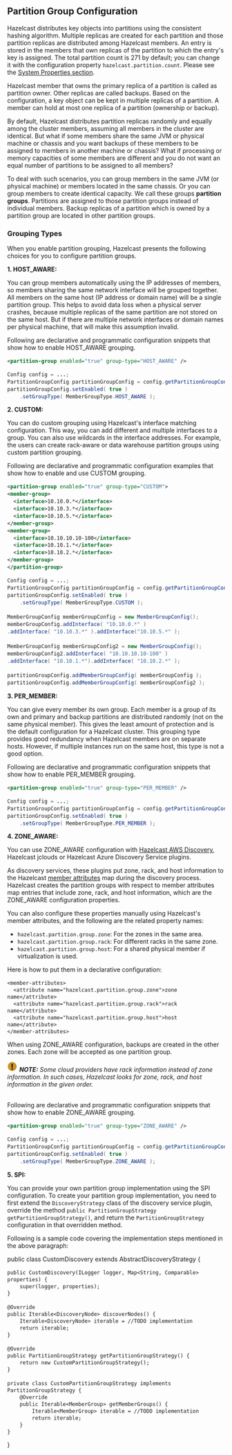 
## Partition Group Configuration

Hazelcast distributes key objects into partitions using the consistent hashing algorithm. Multiple replicas are created for each partition and those partition replicas are distributed among Hazelcast members. An entry is stored in the members that own replicas of the partition to which the entry's key is assigned. The total partition count is 271 by default; you can change it with the configuration property `hazelcast.partition.count`. Please see the [System Properties section](#system-properties).

Hazelcast member that owns the primary replica of a partition is called as partition owner. Other replicas are called backups. Based on the configuration, a key object can be kept in multiple replicas of a partition. A member can hold at most one replica of a partition (ownership or backup). 

By default, Hazelcast distributes partition replicas randomly and equally among the cluster members, assuming all members in the cluster are identical. But what if some members share the same JVM or physical machine or chassis and you want backups of these members to be assigned to members in another machine or chassis? What if processing or memory capacities of some members are different and you do not want an equal number of partitions to be assigned to all members?

To deal with such scenarios, you can group members in the same JVM (or physical machine) or members located in the same chassis. Or you can group members to create identical capacity. We call these groups **partition groups**. Partitions are assigned to those partition groups instead of individual members. Backup replicas of a partition which is owned by a partition group are located in other partition groups.

### Grouping Types

When you enable partition grouping, Hazelcast presents the following choices for you to configure partition groups.

**1. HOST_AWARE:** 

You can group members automatically using the IP addresses of members, so members sharing the same network interface will be grouped together. All members on the same host (IP address or domain name) will be a single partition group. This helps to avoid data loss when a physical server crashes, because multiple replicas of the same partition are not stored on the same host. But if there are multiple network interfaces or domain names per physical machine, that will make this assumption invalid.

Following are declarative and programmatic configuration snippets that show how to enable HOST_AWARE grouping.

```xml
<partition-group enabled="true" group-type="HOST_AWARE" />
```

```java
Config config = ...;
PartitionGroupConfig partitionGroupConfig = config.getPartitionGroupConfig();
partitionGroupConfig.setEnabled( true )
    .setGroupType( MemberGroupType.HOST_AWARE );
```

**2. CUSTOM:**

You can do custom grouping using Hazelcast's interface matching configuration. This way, you can add different and multiple interfaces to a group. You can also use wildcards in the interface addresses. For example, the users can create rack-aware or data warehouse partition groups using custom partition grouping.

Following are declarative and programmatic configuration examples that show how to enable and use CUSTOM grouping.

```xml
<partition-group enabled="true" group-type="CUSTOM">
<member-group>
  <interface>10.10.0.*</interface>
  <interface>10.10.3.*</interface>
  <interface>10.10.5.*</interface>
</member-group>
<member-group>
  <interface>10.10.10.10-100</interface>
  <interface>10.10.1.*</interface>
  <interface>10.10.2.*</interface>
</member-group>
</partition-group>
```

```java
Config config = ...;
PartitionGroupConfig partitionGroupConfig = config.getPartitionGroupConfig();
partitionGroupConfig.setEnabled( true )
    .setGroupType( MemberGroupType.CUSTOM );

MemberGroupConfig memberGroupConfig = new MemberGroupConfig();
memberGroupConfig.addInterface( "10.10.0.*" )
.addInterface( "10.10.3.*" ).addInterface("10.10.5.*" );

MemberGroupConfig memberGroupConfig2 = new MemberGroupConfig();
memberGroupConfig2.addInterface( "10.10.10.10-100" )
.addInterface( "10.10.1.*").addInterface( "10.10.2.*" );

partitionGroupConfig.addMemberGroupConfig( memberGroupConfig );
partitionGroupConfig.addMemberGroupConfig( memberGroupConfig2 );
```

**3. PER_MEMBER:**

You can give every member its own group. Each member is a group of its own and primary and backup partitions are distributed randomly (not on the same physical member). This gives the least amount of protection and is the default configuration for a Hazelcast cluster. This grouping type provides good redundancy when Hazelcast members are on separate hosts. However, if multiple instances run on the same host, this type is not a good option. 

Following are declarative and programmatic configuration snippets that show how to enable PER_MEMBER grouping.


```xml
<partition-group enabled="true" group-type="PER_MEMBER" />
```

```java
Config config = ...;
PartitionGroupConfig partitionGroupConfig = config.getPartitionGroupConfig();
partitionGroupConfig.setEnabled( true )
    .setGroupType( MemberGroupType.PER_MEMBER );
```

**4. ZONE_AWARE:**

You can use ZONE_AWARE configuration with [Hazelcast AWS Discovery](https://github.com/hazelcast/hazelcast-aws), Hazelcast jclouds or Hazelcast Azure Discovery Service plugins. 

As discovery services, these plugins put zone, rack, and host information to the Hazelcast [member attributes](#defining-member-attributes) map during the discovery process. Hazelcast creates the partition groups with respect to member attributes map entries that include zone, rack, and host information, which are the ZONE_AWARE configuration properties.

You can also configure these properties manually using Hazelcast's member attributes, and the following are the related property names:

- `hazelcast.partition.group.zone`: For the zones in the same area.
- `hazelcast.partition.group.rack`: For different racks in the same zone.
- `hazelcast.partition.group.host`: For a shared physical member if virtualization is used.

Here is how to put them in a declarative configuration:

```
<member-attributes>
  <attribute name="hazelcast.partition.group.zone">zone name</attribute>
  <attribute name="hazelcast.partition.group.rack">rack name</attribute>
  <attribute name="hazelcast.partition.group.host">host name</attribute>
</member-attributes>
```


When using ZONE_AWARE configuration, backups are created in the other zones. Each zone will be accepted as one partition group.

![image](images/NoteSmall.jpg) ***NOTE:*** *Some cloud providers have rack information instead of zone information. In such cases, Hazelcast looks for zone, rack, and host information in the given order.*
<br></br>

Following are declarative and programmatic configuration snippets that show how to enable ZONE_AWARE grouping.

```xml
<partition-group enabled="true" group-type="ZONE_AWARE" />
```

```java
Config config = ...;
PartitionGroupConfig partitionGroupConfig = config.getPartitionGroupConfig();
partitionGroupConfig.setEnabled( true )
    .setGroupType( MemberGroupType.ZONE_AWARE );
```

**5. SPI:**

You can provide your own partition group implementation using the SPI configuration. To create your partition group implementation, you need to first extend the `DiscoveryStrategy` class of the discovery service plugin, override the method `public PartitionGroupStrategy getPartitionGroupStrategy()`, and return the `PartitionGroupStrategy` configuration in that overridden method. 

Following is a sample code covering the implementation steps mentioned in the above paragraph: 

public class CustomDiscovery extends AbstractDiscoveryStrategy {

    public CustomDiscovery(ILogger logger, Map<String, Comparable> properties) {
        super(logger, properties);
    }

    @Override
    public Iterable<DiscoveryNode> discoverNodes() {
        Iterable<DiscoveryNode> iterable = //TODO implementation 
        return iterable;
    }

    @Override
    public PartitionGroupStrategy getPartitionGroupStrategy() {
        return new CustomPartitionGroupStrategy();
    }

    private class CustomPartitionGroupStrategy implements PartitionGroupStrategy {
        @Override
        public Iterable<MemberGroup> getMemberGroups() {
            Iterable<MemberGroup> iterable = //TODO implementation 
            return iterable;
        }
    }
}
